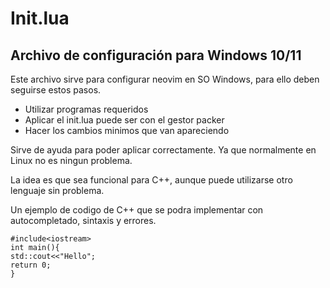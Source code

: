 # Init.lua 
## Archivo de configuración para Windows 10/11
Este archivo sirve para configurar neovim en SO Windows, para ello deben seguirse estos pasos.
* Utilizar programas requeridos
* Aplicar el init.lua puede ser con el gestor packer
* Hacer los cambios minimos que van apareciendo

Sirve de ayuda para poder aplicar correctamente.
Ya que normalmente en Linux no es ningun problema.

La idea es que sea funcional para C++, aunque puede utilizarse otro lenguaje sin problema.

Un ejemplo de codigo de C++ que se podra implementar con autocompletado, sintaxis y errores.
```
#include<iostream>
int main(){
std::cout<<"Hello";
return 0;
}
```
